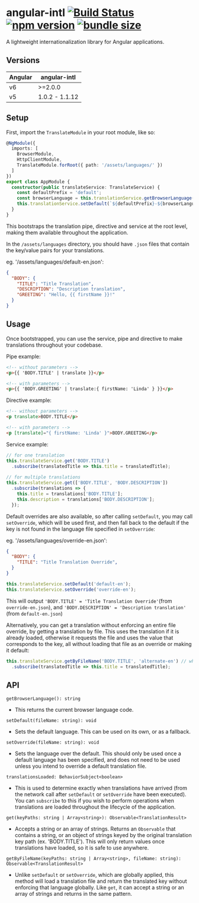 # angular-intl [![Build Status](https://img.shields.io/circleci/project/github/coreystanford/angular-intl/master.svg)](https://circleci.com/gh/coreystanford/angular-intl) [![npm version](https://img.shields.io/npm/v/angular-intl.svg)](https://www.npmjs.com/package/angular-intl) [![bundle size](https://img.shields.io/bundlephobia/min/angular-intl.svg)](https://www.npmjs.com/package/angular-intl)

A lightweight internationalization library for Angular applications.

## Versions

| Angular   | angular-intl    |
| --------- | --------------- |
| v6        | >=2.0.0         |
| v5        | 1.0.2 - 1.1.12  |

## Setup

First, import the `TranslateModule` in your root module, like so:

```ts
@NgModule({
  imports: [
    BrowserModule,
    HttpClientModule,
    TranslateModule.forRoot({ path: '/assets/languages/' })
  ]
})
export class AppModule {
  constructor(public translateService: TranslateService) {
    const defaultPrefix = 'default';
    const browserLanguage = this.translationService.getBrowserLanguage();
    this.translationService.setDefault(`${defaultPrefix}-${browserLanguage}`); // eg. 'default-en'
  }
}
```

This bootstraps the translation pipe, directive and service at the root level, making them available throughout the application.

In the `/assets/languages` directory, you should have `.json` files that contain the key/value pairs for your translations.

eg. '/assets/languages/default-en.json':
```json
{
  "BODY": {
    "TITLE": "Title Translation",
    "DESCRIPTION": "Description translation",
    "GREETING": "Hello, {{ firstName }}!"
  }
}
```

## Usage

Once bootstrapped, you can use the service, pipe and directive to make translations throughout your codebase.

Pipe example:
```html
<!-- without parameters -->
<p>{{ 'BODY.TITLE' | translate }}</p>

<!-- with parameters -->
<p>{{ 'BODY.GREETING' | translate:{ firstName: 'Linda' } }}</p>
```

Directive example:
```html
<!-- without parameters -->
<p translate>BODY.TITLE</p>

<!-- with parameters -->
<p [translate]="{ firstName: 'Linda' }">BODY.GREETING</p>
```

Service example:
```ts
// for one translation
this.translateService.get('BODY.TITLE')
  .subscribe(translatedTitle => this.title = translatedTitle);
  
// for multiple translations
this.translateService.get(['BODY.TITLE', 'BODY.DESCRIPTION'])
  .subscribe(translations => {
    this.title = translations['BODY.TITLE'];
    this.description = translations['BODY.DESCRIPTION'];
  });
```

Default overrides are also available, so after calling `setDefault`, you may call `setOverride`, which will be used first, and then fall back to the default if the key is not found in the language file specified in `setOverride`:

eg. '/assets/languages/override-en.json':
```json
{
  "BODY": {
    "TITLE": "Title Translation Override",
  }
}
```

```ts
this.translateService.setDefault('default-en');
this.translateService.setOverride('override-en');
```

This will output `'BODY.TITLE' = 'Title Translation Override'`(from `override-en.json`), and `'BODY.DESCRIPTION' = 'Description translation'` (from `default-en.json`)

Alternatively, you can get a translation without enforcing an entire file override, by getting a translation by file. This uses the translation if it is already loaded, otherwise it requests the file and uses the value that corresponds to the key, all without loading that file as an override or making it default:

```ts
this.translateService.getByFileName('BODY.TITLE', 'alternate-en') // where 'alternate-en' is yet another language file
  .subscribe(translatedTitle => this.title = translatedTitle);
```

## API

`getBrowserLanguage(): string`
   - This returns the current browser language code.

`setDefault(fileName: string): void`
   - Sets the default language. This can be used on its own, or as a fallback.

`setOverride(fileName: string): void`
   - Sets the language over the default. This should only be used once a default language has been specified, and does not need to be used unless you intend to override a default translation file.

`translationsLoaded: BehaviorSubject<boolean>`
   - This is used to determine exactly when translations have arrived (from the network call after `setDefault` or `setOverride` have been executed). You can `subscribe` to this if you wish to perform operations when translations are loaded throughout the lifecycle of the application.

`get(keyPaths: string | Array<string>): Observable<TranslationResult>`
   - Accepts a string or an array of strings. Returns an `Observable` that contains a string, or an object of strings keyed by the original translation key path (ex. 'BODY.TITLE'). This will only return values once translations have loaded, so it is safe to use anywhere.

`getByFileName(keyPaths: string | Array<string>, fileName: string): Observable<TranslationResult>`
   - Unlike `setDefault` or `setOverride`, which are globally applied, this method will load a translation file and return the translated key without enforcing that language globally. Like `get`, it can accept a string or an array of strings and returns in the same pattern.
